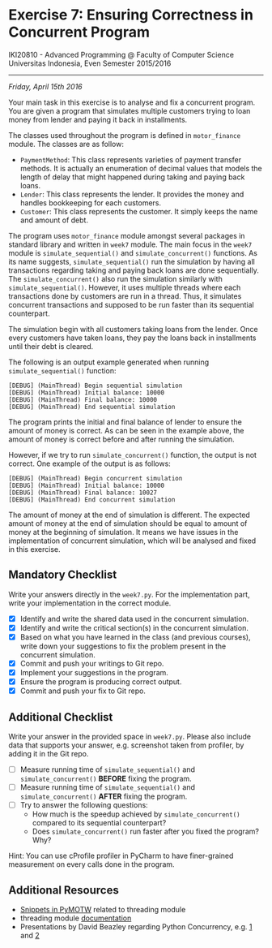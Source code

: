 Exercise 7: Ensuring Correctness in Concurrent Program
======================================================

IKI20810 - Advanced Programming @ Faculty of Computer Science 
Universitas Indonesia, Even Semester 2015/2016

* * *

*Friday, April 15th 2016*

Your main task in this exercise is to analyse and fix a concurrent 
program. You are given a program that simulates multiple customers 
trying to loan money from lender and paying it back in installments. 

The classes used throughout the program is defined in `motor_finance` 
module. The classes are as follow:

- `PaymentMethod`: This class represents varieties of payment transfer 
methods. It is actually an enumeration of decimal values that models the 
length of delay that might happened during taking and paying back loans.
- `Lender`: This class represents the lender. It provides the money and 
handles bookkeeping for each customers.
- `Customer`: This class represents the customer. It simply keeps the 
name and amount of debt.

The program uses `motor_finance` module amongst several packages in 
standard library and written in `week7` module. The main focus in the 
`week7` module is `simulate_sequential()` and `simulate_concurrent()` 
functions. As its name suggests, `simulate_sequential()` run the 
simulation by having all transactions regarding taking and paying back 
loans are done sequentially. The `simulate_concurrent()` also run the 
simulation similarly with `simulate_sequential()`. However, it uses 
multiple threads where each transactions done by customers are run 
in a thread. Thus, it simulates concurrent transactions and supposed to 
be run faster than its sequential counterpart.

The simulation begin with all customers taking loans from the lender. 
Once every customers have taken loans, they pay the loans back in 
installments until their debt is cleared.

The following is an output example generated when running 
`simulate_sequential()` function:

```
[DEBUG] (MainThread) Begin sequential simulation
[DEBUG] (MainThread) Initial balance: 10000
[DEBUG] (MainThread) Final balance: 10000
[DEBUG] (MainThread) End sequential simulation
```

The program prints the initial and final balance of lender to ensure 
the amount of money is correct. As can be seen in the example above, 
the amount of money is correct before and after running the simulation.

However, if we try to run `simulate_concurrent()` function, the output 
is not correct. One example of the output is as follows:

```
[DEBUG] (MainThread) Begin concurrent simulation
[DEBUG] (MainThread) Initial balance: 10000
[DEBUG] (MainThread) Final balance: 10027
[DEBUG] (MainThread) End concurrent simulation
```

The amount of money at the end of simulation is different. The expected 
amount of money at the end of simulation should be equal to amount of money 
at the beginning of simulation. It means we have issues in the implementation 
of concurrent simulation, which will be analysed and fixed in this exercise.

Mandatory Checklist
-------------------

Write your answers directly in the `week7.py`. For the implementation 
part, write your implementation in the correct module.

- [X] Identify and write the shared data used in the concurrent simulation.
- [X] Identify and write the critical section(s) in the concurrent simulation. 
- [X] Based on what you have learned in the class (and previous courses), write 
down your suggestions to fix the problem present in the concurrent simulation.
- [X] Commit and push your writings to Git repo.
- [X] Implement your suggestions in the program.
- [X] Ensure the program is producing correct output.
- [X] Commit and push your fix to Git repo.

Additional Checklist
--------------------

Write your answer in the provided space in `week7.py`. Please also include 
data that supports your answer, e.g. screenshot taken from profiler, by 
adding it in the Git repo.

- [ ] Measure running time of `simulate_sequential()` and 
`simulate_concurrent()` **BEFORE** fixing the program. 
- [ ] Measure running time of `simulate_sequential()` and 
`simulate_concurrent()` **AFTER** fixing the program. 
- [ ] Try to answer the following questions:
    - How much is the speedup achieved by `simulate_concurrent()` 
    compared to its sequential counterpart?
    - Does `simulate_concurrent()` run faster after you fixed 
    the program? Why?

Hint: You can use cProfile profiler in PyCharm to have finer-grained 
measurement on every calls done in the program.

Additional Resources
--------------------

- [Snippets in PyMOTW](https://pymotw.com/3/threading/index.html) related to threading module
- threading module [documentation](https://docs.python.org/3/library/threading.html)
- Presentations by David Beazley regarding Python Concurrency, e.g. 
[1](http://www.slideshare.net/dabeaz/an-introduction-to-python-concurrency) and 
[2](https://www.youtube.com/watch?v=Obt-vMVdM8s)